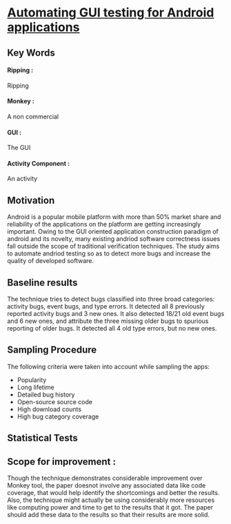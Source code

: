 # [Automating GUI testing for Android applications](http://www.cs.ucr.edu/~neamtiu/pubs/ast11hu.pdf)

## Key Words

#### Ripping :
Ripping 
#### Monkey :
A non commercial 
#### GUI : 
The GUI 

#### Activity Component : 
An activity
 
## Motivation
Android is a popular mobile platform with more than 50% market share and reliability of the applications on the platform are getting increasingly important. Owing to the GUI oriented application construction paradigm of android and its novelty, many existing andriod software correctness issues fall outside the scope of traditional verification techniques. The study aims to automate andriod testing so as to detect more bugs and increase the quality of developed software.

## Baseline results
The technique tries to detect bugs classified into three broad categories: activity bugs, event bugs, and type errors. It detected all 8 previously reported activity bugs and 3 new ones. It also detected 18/21 old event bugs and 6 new ones, and attribute the three missing older bugs to spurious reporting of older bugs. It detected all 4 old type errors, but no new ones.

## Sampling Procedure 
The following criteria were taken into account while sampling the apps:
  * Popularity
  * Long lifetime
  * Detailed bug history
  * Open-source source code
  * High download counts
  * High bug category coverage

## Statistical Tests


## Scope for improvement :
Though the technique demonstrates considerable improvement over Monkey tool, the paper doesnot involve any associated data like code coverage, that would help identify the shortcomings and better the results. Also, the technique might actually be using considerably more resources like computing power and time to get to the results that it got. The paper should add these data to the results so that their results are more solid.
